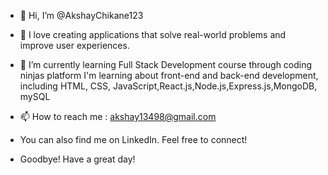 - 👋 Hi, I’m @AkshayChikane123
- 👀 I love creating applications that solve real-world problems and improve user experiences.
- 🌱 I’m currently learning Full Stack Development course through coding ninjas platform
  I'm learning about front-end and back-end development, including HTML, CSS, JavaScript,React.js,Node.js,Express.js,MongoDB, mySQL
- 📫 How to reach me : akshay13498@gmail.com
-  You can also find me on LinkedIn. Feel free to connect!
  
- Goodbye! Have a great day!
<!---
AkshayChikane123/AkshayChikane123 is a ✨ special ✨ repository because its `README.md` (this file) appears on your GitHub profile.
You can click the Preview link to take a look at your changes.
--->
